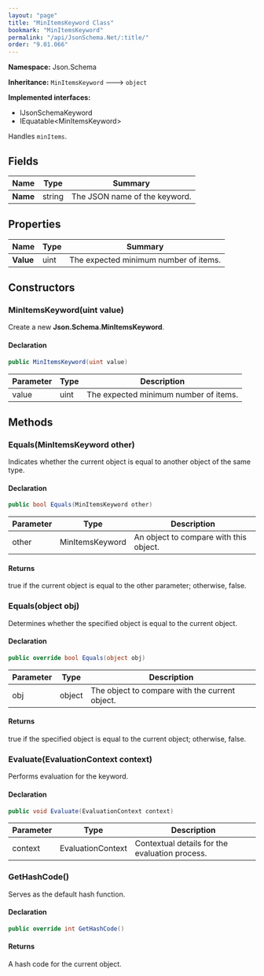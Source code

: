 ```yaml
---
layout: "page"
title: "MinItemsKeyword Class"
bookmark: "MinItemsKeyword"
permalink: "/api/JsonSchema.Net/:title/"
order: "9.01.066"
---
```

**Namespace:** Json.Schema

**Inheritance:**
`MinItemsKeyword`
 🡒 
`object`

**Implemented interfaces:**

- IJsonSchemaKeyword
- IEquatable\<MinItemsKeyword\>

Handles `minItems`.

## Fields

| Name | Type | Summary |
|---|---|---|
| **Name** | string | The JSON name of the keyword. |

## Properties

| Name | Type | Summary |
|---|---|---|
| **Value** | uint | The expected minimum number of items. |

## Constructors

### MinItemsKeyword(uint value)

Create a new **Json.Schema.MinItemsKeyword**.

#### Declaration

```c#
public MinItemsKeyword(uint value)
```

| Parameter | Type | Description |
|---|---|---|
| value | uint | The expected minimum number of items. |


## Methods

### Equals(MinItemsKeyword other)

Indicates whether the current object is equal to another object of the same type.

#### Declaration

```c#
public bool Equals(MinItemsKeyword other)
```

| Parameter | Type | Description |
|---|---|---|
| other | MinItemsKeyword | An object to compare with this object. |


#### Returns

true if the current object is equal to the <paramref name="other">other</paramref> parameter; otherwise, false.

### Equals(object obj)

Determines whether the specified object is equal to the current object.

#### Declaration

```c#
public override bool Equals(object obj)
```

| Parameter | Type | Description |
|---|---|---|
| obj | object | The object to compare with the current object. |


#### Returns

true if the specified object  is equal to the current object; otherwise, false.

### Evaluate(EvaluationContext context)

Performs evaluation for the keyword.

#### Declaration

```c#
public void Evaluate(EvaluationContext context)
```

| Parameter | Type | Description |
|---|---|---|
| context | EvaluationContext | Contextual details for the evaluation process. |


### GetHashCode()

Serves as the default hash function.

#### Declaration

```c#
public override int GetHashCode()
```


#### Returns

A hash code for the current object.

